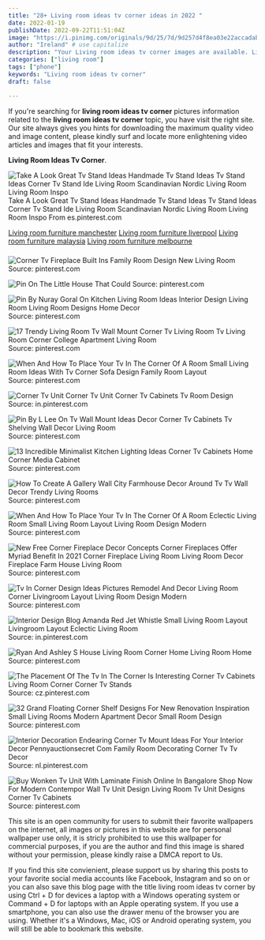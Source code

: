 ```yaml
---
title: "28+ Living room ideas tv corner ideas in 2022 "
date: 2022-01-19
publishDate: 2022-09-22T11:51:04Z
image: "https://i.pinimg.com/originals/9d/25/7d/9d257d4f8ea03e22accadab37a6f1af0.jpg"
author: "Ireland" # use capitalize
description: "Your Living room ideas tv corner images are available. Living room ideas tv corner are a topic that is being searched for and liked by netizens today. You can Get the Living room ideas tv corner files here. Download all free photos and vectors."
categories: ["living room"]
tags: ["phone"]
keywords: "Living room ideas tv corner"
draft: false

---
```


If you're searching for **living room ideas tv corner** pictures information related to the **living room ideas tv corner** topic, you have visit the right  site.  Our site always  gives you  hints  for downloading  the maximum  quality video and image  content, please kindly surf and locate more enlightening video articles and images  that fit your interests.

**Living Room Ideas Tv Corner**. 

![Take A Look Great Tv Stand Ideas Handmade Tv Stand Ideas Tv Stand Ideas Corner Tv Stand Ide Living Room Scandinavian Nordic Living Room Living Room Inspo](https://i.pinimg.com/originals/48/60/84/48608490c2cd31d7b4bf964770304d79.jpg "Take A Look Great Tv Stand Ideas Handmade Tv Stand Ideas Tv Stand Ideas Corner Tv Stand Ide Living Room Scandinavian Nordic Living Room Living Room Inspo")
Take A Look Great Tv Stand Ideas Handmade Tv Stand Ideas Tv Stand Ideas Corner Tv Stand Ide Living Room Scandinavian Nordic Living Room Living Room Inspo From es.pinterest.com

[Living room furniture manchester](/living-room-furniture-manchester/)
[Living room furniture liverpool](/living-room-furniture-liverpool/)
[Living room furniture malaysia](/living-room-furniture-malaysia/)
[Living room furniture melbourne](/living-room-furniture-melbourne/)



### 

 


![Corner Tv Fireplace Built Ins Family Room Design New Living Room](https://i.pinimg.com/originals/ca/c2/81/cac281be4c8662e5c9ac3ce664910919.jpg "Corner Tv Fireplace Built Ins Family Room Design New Living Room")
Source: pinterest.com

 

![Pin On The Little House That Could](https://i.pinimg.com/originals/6d/a1/0d/6da10d613b31eec0b78f5fe73f11ed9b.jpg "Pin On The Little House That Could")
Source: pinterest.com

 

![Pin By Nuray Goral On Kitchen Living Room Ideas Interior Design Living Room Living Room Designs Home Decor](https://i.pinimg.com/originals/e3/ff/2d/e3ff2d9c138918d80c302afaa33be63b.jpg "Pin By Nuray Goral On Kitchen Living Room Ideas Interior Design Living Room Living Room Designs Home Decor")
Source: pinterest.com

 

![17 Trendy Living Room Tv Wall Mount Corner Tv Living Room Tv Living Room Corner College Apartment Living Room](https://i.pinimg.com/474x/c9/aa/64/c9aa648d3afb55b739de4365b7a70a5c.jpg "17 Trendy Living Room Tv Wall Mount Corner Tv Living Room Tv Living Room Corner College Apartment Living Room")
Source: pinterest.com

 

![When And How To Place Your Tv In The Corner Of A Room Small Living Room Ideas With Tv Corner Sofa Design Family Room Layout](https://i.pinimg.com/originals/6c/18/68/6c18686a485ab057cb6f40902788b6c5.jpg "When And How To Place Your Tv In The Corner Of A Room Small Living Room Ideas With Tv Corner Sofa Design Family Room Layout")
Source: pinterest.com

 

![Corner Tv Unit Corner Tv Unit Corner Tv Cabinets Tv Room Design](https://i.pinimg.com/originals/6e/a6/06/6ea606d2856473b187f2b318f4b481b6.jpg "Corner Tv Unit Corner Tv Unit Corner Tv Cabinets Tv Room Design")
Source: in.pinterest.com

 

![Pin By L Lee On Tv Wall Mount Ideas Decor Corner Tv Cabinets Tv Shelving Wall Decor Living Room](https://i.pinimg.com/474x/51/52/5e/51525e49aca12b32ab186eae89f2b56e.jpg "Pin By L Lee On Tv Wall Mount Ideas Decor Corner Tv Cabinets Tv Shelving Wall Decor Living Room")
Source: pinterest.com

 

![13 Incredible Minimalist Kitchen Lighting Ideas Corner Tv Cabinets Home Corner Media Cabinet](https://i.pinimg.com/originals/47/c8/6a/47c86a7810b4fecfa9c60d0db47c4d03.jpg "13 Incredible Minimalist Kitchen Lighting Ideas Corner Tv Cabinets Home Corner Media Cabinet")
Source: pinterest.com

 

![How To Create A Gallery Wall City Farmhouse Decor Around Tv Tv Wall Decor Trendy Living Rooms](https://i.pinimg.com/originals/47/0a/24/470a240e9c50e89e851888e7040718d8.jpg "How To Create A Gallery Wall City Farmhouse Decor Around Tv Tv Wall Decor Trendy Living Rooms")
Source: pinterest.com

 

![When And How To Place Your Tv In The Corner Of A Room Eclectic Living Room Small Living Room Layout Living Room Design Modern](https://i.pinimg.com/736x/33/2f/a4/332fa49e6b906dfcdd51a01ff47666d1--eclectic-living-room-small-living-rooms.jpg "When And How To Place Your Tv In The Corner Of A Room Eclectic Living Room Small Living Room Layout Living Room Design Modern")
Source: pinterest.com

 

![New Free Corner Fireplace Decor Concepts Corner Fireplaces Offer Myriad Benefit In 2021 Corner Fireplace Living Room Living Room Decor Fireplace Farm House Living Room](https://i.pinimg.com/736x/c5/a5/ab/c5a5ab9ca0a292eb5091aea8cd81439d.jpg "New Free Corner Fireplace Decor Concepts Corner Fireplaces Offer Myriad Benefit In 2021 Corner Fireplace Living Room Living Room Decor Fireplace Farm House Living Room")
Source: pinterest.com

 

![Tv In Corner Design Ideas Pictures Remodel And Decor Living Room Corner Livingroom Layout Living Room Design Modern](https://i.pinimg.com/originals/24/3c/a6/243ca6d7b3291b4f5411cf9a19a0f03a.jpg "Tv In Corner Design Ideas Pictures Remodel And Decor Living Room Corner Livingroom Layout Living Room Design Modern")
Source: pinterest.com

 

![Interior Design Blog Amanda Red Jet Whistle Small Living Room Layout Livingroom Layout Eclectic Living Room](https://i.pinimg.com/originals/45/59/9f/45599f4a771be9b0dcd484cd3be8d57b.jpg "Interior Design Blog Amanda Red Jet Whistle Small Living Room Layout Livingroom Layout Eclectic Living Room")
Source: in.pinterest.com

 

![Ryan And Ashley S House Living Room Corner Home Living Room Home](https://i.pinimg.com/originals/07/8b/08/078b08ec31cd0c1994bb04329f07572c.jpg "Ryan And Ashley S House Living Room Corner Home Living Room Home")
Source: pinterest.com

 

![The Placement Of The Tv In The Corner Is Interesting Corner Tv Cabinets Living Room Corner Corner Tv Stands](https://i.pinimg.com/originals/cf/15/d0/cf15d0d9bd117ff8c3853bffd85e5a0d.jpg "The Placement Of The Tv In The Corner Is Interesting Corner Tv Cabinets Living Room Corner Corner Tv Stands")
Source: cz.pinterest.com

 

![32 Grand Floating Corner Shelf Designs For New Renovation Inspiration Small Living Rooms Modern Apartment Decor Small Room Design](https://i.pinimg.com/564x/02/bf/f3/02bff383050b27a1fe9ee6290e39e8b7.jpg "32 Grand Floating Corner Shelf Designs For New Renovation Inspiration Small Living Rooms Modern Apartment Decor Small Room Design")
Source: pinterest.com

 

![Interior Decoration Endearing Corner Tv Mount Ideas For Your Interior Decor Pennyauctionsecret Com Family Room Decorating Corner Tv Tv Decor](https://i.pinimg.com/originals/87/a9/eb/87a9eb74842fb384303e7e0c98d8b145.jpg "Interior Decoration Endearing Corner Tv Mount Ideas For Your Interior Decor Pennyauctionsecret Com Family Room Decorating Corner Tv Tv Decor")
Source: nl.pinterest.com

 

![Buy Wonken Tv Unit With Laminate Finish Online In Bangalore Shop Now For Modern Contempor Wall Tv Unit Design Living Room Tv Unit Designs Corner Tv Cabinets](https://i.pinimg.com/originals/9d/25/7d/9d257d4f8ea03e22accadab37a6f1af0.jpg "Buy Wonken Tv Unit With Laminate Finish Online In Bangalore Shop Now For Modern Contempor Wall Tv Unit Design Living Room Tv Unit Designs Corner Tv Cabinets")
Source: pinterest.com

 

This site is an open community for users to submit their favorite wallpapers on the internet, all images or pictures in this website are for personal wallpaper use only, it is stricly prohibited to use this wallpaper for commercial purposes, if you are the author and find this image is shared without your permission, please kindly raise a DMCA report to Us.

If you find this site convienient, please support us by sharing this posts to your favorite social media accounts like Facebook, Instagram and so on or you can also save this blog page with the title living room ideas tv corner by using Ctrl + D for devices a laptop with a Windows operating system or Command + D for laptops with an Apple operating system. If you use a smartphone, you can also use the drawer menu of the browser you are using. Whether it's a Windows, Mac, iOS or Android operating system, you will still be able to bookmark this website.
